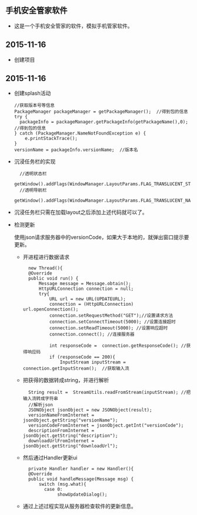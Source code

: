 ## 手机安全管家软件 ##
* 这是一个手机安全管家的软件，模拟手机管家软件。

## 2015-11-16
 
 * 创建项目

## 2015-11-16
*	创建splash活动
	
	  
		//获取版本号等信息
        PackageManager packageManager = getPackageManager();  //得到包的信息
        try {
          packageInfo = packageManager.getPackageInfo(getPackageName(),0);  //得到包的信息
        } catch (PackageManager.NameNotFoundException e) {
            e.printStackTrace();
        }
        versionName = packageInfo.versionName;  //版本名
* 沉浸任务栏的实现

	    //透明状态栏
        getWindow().addFlags(WindowManager.LayoutParams.FLAG_TRANSLUCENT_STATUS);
        //透明导航栏  
        getWindow().addFlags(WindowManager.LayoutParams.FLAG_TRANSLUCENT_NAVIGATION);
- 沉浸任务栏只需在加载layout之后添加上述代码就可以了。

- 检测更新
	
   	 使用json请求服务器中的versionCode，如果大于本地的，就弹出窗口提示要更新。



	- 开进程进行数据请求

			new Thread(){
            @Override
            public void run() {
                Message message = Message.obtain();
                HttpURLConnection connection = null;
                try{
                    URL url = new URL(UPDATEURL);
                    connection = (HttpURLConnection) url.openConnection();
                    connection.setRequestMethod("GET");//设置请求方法
                    connection.setConnectTimeout(5000); //设置连接超时
                    connection.setReadTimeout(5000); //设置响应超时
                    connection.connect(); //连接服务器

                    int responseCode =  connection.getResponseCode(); //获得响应码
                    if (responseCode == 200){
                        InputStream inputStream = connection.getInputStream();  //获取输入流


	- 把获得的数据转成string，并进行解析
	
		    String result =  StreamUtils.readFromStream(inputStream); //把输入流转成字符串
        	//解析json
        	JSONObject jsonObject = new JSONObject(result);
        	versionNameFromInternet = jsonObject.getString("versionName");
        	versionCodeFromInternet = jsonObject.getInt("versionCode");
        	descriptionFromInternet = jsonObject.getString("description");
        	downloadUrlFromInternet = jsonObject.getString("downloadUrl");
	- 然后通过Handler更新ui
	
			private Handler handler = new Handler(){
       		@Override
       		public void handleMessage(Message msg) {
           		switch (msg.what){
             	  case 0:
                	   showUpdateDialog();
	- 通过上述过程实现从服务器检查软件的更新信息。

